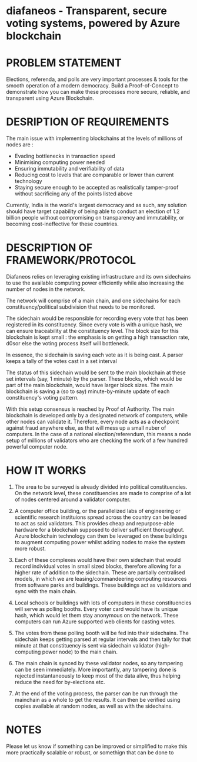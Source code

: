 # diafaneos - Transparent, secure voting systems, powered by Azure blockchain

# PROBLEM STATEMENT
Elections, referenda, and polls are very important processes & tools for the smooth operation of a modern democracy.
Build a Proof-of-Concept to demonstrate how you can make these processes more secure, reliable, and transparent using Azure Blockchain.

# DESRIPTION OF REQUIREMENTS

The main issue with implementing blockchains at the levels of millions of nodes are :

* Evading bottlenecks in transaction speed
* Minimising computing power needed
* Ensuring immutability and verifiability of data
* Reducing cost to levels that are comparable or lower than current technology
* Staying secure enough to be accepted as realistically tamper-proof without sacrificing any of the points listed above

Currently, India is the world's largest democracy and as such, any solution should have target capability of being able to conduct an election of 1.2 billion people without compromising on transparency and immutability, or becoming cost-ineffective for these countries.

# DESCRIPTION OF FRAMEWORK/PROTOCOL

Diafaneos relies on leveraging existing infrastructure and its own sidechains to use the available computing power efficiently while also increasing the number of nodes in the network. 

The network will comprise of a main chain, and one sidechains for each constituency/political subdivision that needs to be monitored.

The sidechain would be responsible for recording every vote that has been registered in its constituency. Since every vote is with a unique hash, we can ensure traceability at the constituency level. The block size for this blockchain is kept small : the emphasis is on getting a high transaction rate, d0sor else the voting process itself will bottleneck.

In essence, the sidechain is saving each vote as it is being cast. A parser keeps a tally of the votes cast in a set interval

The status of this sidechain would be sent to the main blockchain at these set intervals (say, 1 minute) by the parser. These blocks, which would be part of the main blockchain, would have larger block sizes. The main blockchain is saving a (so to say) minute-by-minute update of each constituency's voting pattern.

With this setup consensus is reached by Proof of Authority. The main blockchain is developed only by a designated network of computers, while other nodes can validate it. Therefore, every node acts as a checkpoint against fraud anywhere else, as that will mess up a small nuber of computers. In the case of a national election/referendum, this means a node setup of millions of validators who are checking the work of a few hundred powerful computer node.

# HOW IT WORKS

1. The area to be surveyed is already divided into political constituencies. On the network level, these constituencies are made to comprise of a lot of nodes centered around a validator computer.

2. A computer office building, or the parallelized labs of engineering or scientific research instituions spread across the country can be leased to act as said validators. This provides cheap and repurpose-able hardware for a blockchain supposed to deliver sufficient thoroughput. Azure blockchain technology can then be leveraged on these buildings to augment computing power whilst adding nodes to make the system more robust.

3. Each of these complexes would have their own sidechain that would record individual votes in small sized blocks, therefore allowing for a higher rate of addition to the sidechain. These are partially centralised models, in which we are leasing/commandeering computing resources from software parks and buildings. These buildings act as validators and sync with the main chain. 

4. Local schools or buildings with lots of computers in these constituencies will serve as polling booths. Every voter card would have its unique hash, which would let them stay anonymous on the network. These computers can run Azure supported web clients for casting votes.

5. The votes from these polling booth will be fed into their sidechains. The sidechain keeps getting parsed at regular intervals and then tally for that minute at that constituency is sent via sidechain validator (high-computing power node) to the main chain.

6. The main chain is synced by these validator nodes, so any tampering can be seen immediately. More importantly, any tampering done is rejected instantaneously to keep most of the data alive, thus helping reduce the need for by-elections etc.

7. At the end of the voting process, the parser can be run through the mainchain as a whole to get the results. It can then be verified using copies available at random nodes, as well as with the sidechains.

# NOTES

Please let us know if something can be improved or simplified to make this more practically scalable or robust, or somethign that can be done to
